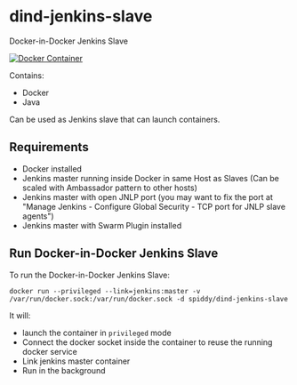 dind-jenkins-slave
==================

Docker-in-Docker Jenkins Slave

[![Docker Container](http://img.shields.io/badge/container-spiddy%2Fdind--jenkins--slave-blue.svg)](https://registry.hub.docker.com/u/spiddy/dind-jenkins-slave/)

Contains:

* Docker
* Java

Can be used as Jenkins slave that can launch containers.

Requirements
------------

* Docker installed
* Jenkins master running inside Docker in same Host as Slaves (Can be scaled with Ambassador pattern to other hosts)
* Jenkins master with open JNLP port (you may want to fix the port at "Manage Jenkins - Configure Global Security - TCP port for JNLP slave agents")
* Jenkins master with Swarm Plugin installed

Run Docker-in-Docker Jenkins Slave
---------------------

To run the Docker-in-Docker Jenkins Slave:

```
docker run --privileged --link=jenkins:master -v /var/run/docker.sock:/var/run/docker.sock -d spiddy/dind-jenkins-slave
```

It will:

* launch the container in `privileged` mode
* Connect the docker socket inside the container to reuse the running docker service
* Link jenkins master container
* Run in the background
